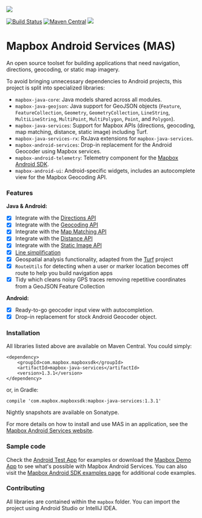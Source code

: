 [![](https://www.mapbox.com/android-sdk/images/service-splash.png)](https://www.mapbox.com/android-sdk/#mapbox_android_services)

[![Build Status](https://www.bitrise.io/app/a7eea7d04be1e2e5.svg?token=OruuJNhnjyeRnlBv0wXsFQ&branch=master)](https://www.bitrise.io/app/a7eea7d04be1e2e5) [![Maven Central](https://maven-badges.herokuapp.com/maven-central/com.mapbox.mapboxsdk/mapbox-android-services/badge.svg)](https://maven-badges.herokuapp.com/maven-central/com.mapbox.mapboxsdk/mapbox-android-services)
<a href="http://www.methodscount.com/?lib=com.mapbox.mapboxsdk%3Amapbox-java-services%3A1.3.1"><img src="https://img.shields.io/badge/Methods count-core: 690 | deps: 4795-e91e63.svg"/></a>

# Mapbox Android Services (MAS)

An open source toolset for building applications that need navigation, directions, geocoding, or static map imagery.

To avoid bringing unnecessary dependencies to Android projects, this project is split into specialized libraries:

* `mapbox-java-core`: Java models shared across all modules.
* `mapbox-java-geojson`: Java support for GeoJSON objects (`Feature`, `FeatureCollection`, `Geometry`, `GeometryCollection`, `LineString`, `MultiLineString`, `MultiPoint`, `MultiPolygon`, `Point`, and `Polygon`).
* `mapbox-java-services`: Support for Mapbox APIs (directions, geocoding, map matching, distance, static image) including Turf.
* `mapbox-java-services-rx`: RxJava extensions for `mapbox-java-services`.
* `mapbox-android-services`: Drop-in replacement for the Android Geocoder using Mapbox services.
* `mapbox-android-telemetry`: Telemetry component for the [Mapbox Android SDK](https://www.mapbox.com/android-sdk/).
* `mapbox-android-ui`: Android-specific widgets, includes an autocomplete view for the Mapbox Geocoding API.

### Features

**Java & Android:**

* [x] Integrate with the [Directions API](https://www.mapbox.com/directions/)
* [x] Integrate with the [Geocoding API](https://www.mapbox.com/geocoding/)
* [x] Integrate with the [Map Matching API](https://www.mapbox.com/blog/map-matching/)
* [x] Integrate with the [Distance API](https://www.mapbox.com/blog/distance-api/)
* [x] Integrate with the [Static Image API](https://www.mapbox.com/api-documentation/#static)
* [x] [Line simplification](https://www.mapbox.com/android-sdk/examples/polyline-simplification/)
* [x] Geospatial analysis functionality, adapted from the [Turf](http://turfjs.org/) project
* [x] `RouteUtils` for detecting when a user or marker location becomes off route to help you build navigation apps
* [x] Tidy which cleans noisy GPS traces removing repetitive coordinates from a GeoJSON Feature Collection

**Android:**

* [x] Ready-to-go geocoder input view with autocompletion.
* [x] Drop-in replacement for stock Android Geocoder object.

### Installation

All libraries listed above are available on Maven Central. You could simply:

```
<dependency>
    <groupId>com.mapbox.mapboxsdk</groupId>
    <artifactId>mapbox-java-services</artifactId>
    <version>1.3.1</version>
</dependency>
```

or, in Gradle:

```
compile 'com.mapbox.mapboxsdk:mapbox-java-services:1.3.1'
```

Nightly snapshots are available on Sonatype.

For more details on how to install and use MAS in an application, see the [Mapbox Android Services website](https://www.mapbox.com/android-sdk/#mapbox_android_services).

### Sample code

Check the [Android Test App](https://github.com/mapbox/mapbox-java/tree/master/mapbox/app) for examples or download the [Mapbox Demo App](https://play.google.com/store/apps/details?id=com.mapbox.mapboxandroiddemo) to see what's possible with Mapbox Android Services. You can also visit the [Mapbox Android SDK examples page](https://www.mapbox.com/android-sdk/examples/) for additional code examples.

### Contributing

All libraries are contained within the `mapbox` folder. You can import the project using Android Studio or IntelliJ IDEA.
